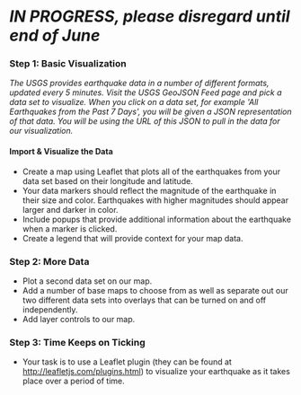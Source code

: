 # *IN PROGRESS, please disregard until end of June*

### Step 1: Basic Visualization

*The USGS provides earthquake data in a number of different formats, updated every 5 minutes. Visit the USGS GeoJSON Feed page and pick a data set to visualize. When you click on a data set, for example 'All Earthquakes from the Past 7 Days', you will be given a JSON representation of that data. You will be using the URL of this JSON to pull in the data for our visualization.*

#### Import & Visualize the Data
* Create a map using Leaflet that plots all of the earthquakes from your data set based on their longitude and latitude.
* Your data markers should reflect the magnitude of the earthquake in their size and color. Earthquakes with higher magnitudes should appear larger and darker in color.
* Include popups that provide additional information about the earthquake when a marker is clicked.
* Create a legend that will provide context for your map data.

### Step 2: More Data
* Plot a second data set on our map.
* Add a number of base maps to choose from as well as separate out our two different data sets into overlays that can be turned on and off independently.
* Add layer controls to our map.

### Step 3: Time Keeps on Ticking
* Your task is to use a Leaflet plugin (they can be found at http://leafletjs.com/plugins.html) to visualize your earthquake as it takes place over a period of time.



